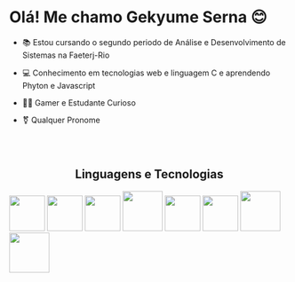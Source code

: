 # Olá! Me chamo Gekyume Serna 😊

- 📚 Estou cursando o segundo periodo de Análise e Desenvolvimento de Sistemas na Faeterj-Rio

- 💻 Conhecimento em tecnologias web e linguagem C e aprendendo Phyton e Javascript

- 🐱‍💻 Gamer e Estudante Curioso

- ⚧️ Qualquer Pronome

<br><br>

<h2 align = "center">Linguagens e Tecnologias</h2>
<div style= "display: inline-block">
  <img width="64px"  src="https://cdn.jsdelivr.net/gh/devicons/devicon/icons/html5/html5-original.svg"/>
  <img width="64px" src="https://cdn.jsdelivr.net/gh/devicons/devicon/icons/css3/css3-original.svg" />
  <img width="64px" src="https://cdn.jsdelivr.net/gh/devicons/devicon/icons/javascript/javascript-original.svg" />
  <img width="72px" src="https://cdn.jsdelivr.net/gh/devicons/devicon/icons/bootstrap/bootstrap-original.svg" />
  <img width="64px" src="https://cdn.jsdelivr.net/gh/devicons/devicon/icons/python/python-original.svg" />
  <img width="64px" src="https://cdn.jsdelivr.net/gh/devicons/devicon/icons/c/c-original.svg"/>
  <img width="72px" src="https://cdn.jsdelivr.net/gh/devicons/devicon/icons/php/php-original.svg"/>
  <img width="72px" src="https://cdn.jsdelivr.net/gh/devicons/devicon/icons/mysql/mysql-original-wordmark.svg" />    </div>
  
